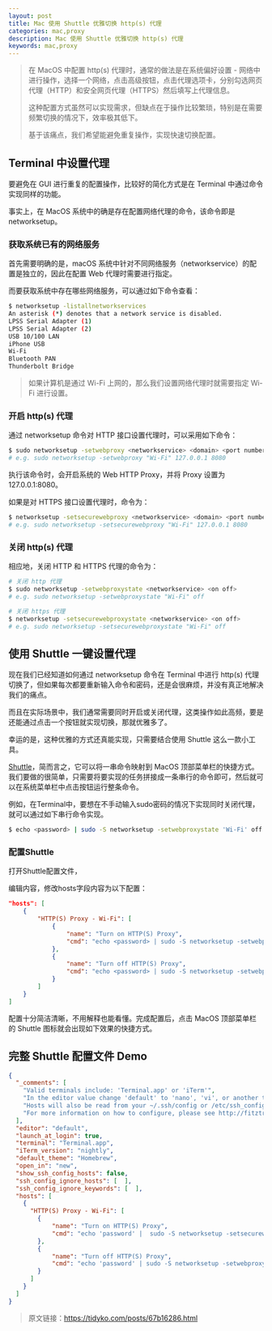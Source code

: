 ```yaml
---
layout: post
title: Mac 使用 Shuttle 优雅切换 http(s) 代理
categories: mac,proxy
description: Mac 使用 Shuttle 优雅切换 http(s) 代理
keywords: mac,proxy
---
```


> 在 MacOS 中配置 http(s) 代理时，通常的做法是在系统偏好设置 - 网络中进行操作，选择一个网络，点击高级按钮，点击代理选项卡，分别勾选网页代理（HTTP）和安全网页代理（HTTPS）然后填写上代理信息。
>
> 这种配置方式虽然可以实现需求，但缺点在于操作比较繁琐，特别是在需要频繁切换的情况下，效率极其低下。
>
> 基于该痛点，我们希望能避免重复操作，实现快速切换配置。

## Terminal 中设置代理

要避免在 GUI 进行重复的配置操作，比较好的简化方式是在 Terminal 中通过命令实现同样的功能。

事实上，在 MacOS 系统中的确是存在配置网络代理的命令，该命令即是 networksetup。

### 获取系统已有的网络服务

首先需要明确的是，macOS 系统中针对不同网络服务（networkservice）的配置是独立的，因此在配置 Web 代理时需要进行指定。

而要获取系统中存在哪些网络服务，可以通过如下命令查看：

```bash
$ networksetup -listallnetworkservices
An asterisk (*) denotes that a network service is disabled.
LPSS Serial Adapter (1)
LPSS Serial Adapter (2)
USB 10/100 LAN
iPhone USB
Wi-Fi
Bluetooth PAN
Thunderbolt Bridge
```

> 如果计算机是通过 Wi-Fi 上网的，那么我们设置网络代理时就需要指定 Wi-Fi 进行设置。

### 开启 http(s) 代理

通过 networksetup 命令对 HTTP 接口设置代理时，可以采用如下命令：

```bash
$ sudo networksetup -setwebproxy <networkservice> <domain> <port number> <authenticated> <username> <password>
# e.g. sudo networksetup -setwebproxy "Wi-Fi" 127.0.0.1 8080
```

执行该命令时，会开启系统的 Web HTTP Proxy，并将 Proxy 设置为 127.0.0.1:8080。

如果是对 HTTPS 接口设置代理时，命令为：

```bash
$ networksetup -setsecurewebproxy <networkservice> <domain> <port number> <authenticated> <username> <password>
# e.g. sudo networksetup -setsecurewebproxy "Wi-Fi" 127.0.0.1 8080
```

### 关闭 http(s) 代理

相应地，关闭 HTTP 和 HTTPS 代理的命令为：

```bash
# 关闭 http 代理
$ sudo networksetup -setwebproxystate <networkservice> <on off>
# e.g. sudo networksetup -setwebproxystate "Wi-Fi" off

# 关闭 https 代理
$ networksetup -setsecurewebproxystate <networkservice> <on off>
# e.g. sudo networksetup -setsecurewebproxystate "Wi-Fi" off
```

## 使用 Shuttle 一键设置代理

现在我们已经知道如何通过 networksetup 命令在 Terminal 中进行 http(s) 代理切换了，但如果每次都要重新输入命令和密码，还是会很麻烦，并没有真正地解决我们的痛点。

而且在实际场景中，我们通常需要同时开启或关闭代理，这类操作如此高频，要是还能通过点击一个按钮就实现切换，那就优雅多了。

幸运的是，这种优雅的方式还真能实现，只需要结合使用 Shuttle 这么一款小工具。

[Shuttle](http://fitztrev.github.io/shuttle/)，简而言之，它可以将一串命令映射到 MacOS 顶部菜单栏的快捷方式。我们要做的很简单，只需要将要实现的任务拼接成一条串行的命令即可，然后就可以在系统菜单栏中点击按钮运行整条命令。

例如，在Terminal中，要想在不手动输入sudo密码的情况下实现同时关闭代理，就可以通过如下串行命令实现。

```bash
$ echo <password> | sudo -S networksetup -setwebproxystate 'Wi-Fi' off && sudo networksetup -setsecurewebproxystate 'Wi-Fi' off
```

### 配置Shuttle

打开Shuttle配置文件，

编辑内容，修改hosts字段内容为以下配置：

```json
"hosts": [
    {
        "HTTP(S) Proxy - Wi-Fi": [
            {
                "name": "Turn on HTTP(S) Proxy",
                "cmd": "echo <password> | sudo -S networksetup -setwebproxy 'Wi-Fi' 127.0.0.1 8080 && sudo networksetup -setsecurewebproxy 'Wi-Fi' 127.0.0.1 8080"
            },
            {
                "name": "Turn off HTTP(S) Proxy",
                "cmd": "echo <password> | sudo -S networksetup -setwebproxystate 'Wi-Fi' off && sudo networksetup -setsecurewebproxystate 'Wi-Fi' off"
            }
        ]
    }
]
```

配置十分简洁清晰，不用解释也能看懂。完成配置后，点击 MacOS 顶部菜单栏的 Shuttle 图标就会出现如下效果的快捷方式。

## 完整 Shuttle 配置文件 Demo

```json
{
  "_comments": [
    "Valid terminals include: 'Terminal.app' or 'iTerm'",
    "In the editor value change 'default' to 'nano', 'vi', or another terminal based editor.",
    "Hosts will also be read from your ~/.ssh/config or /etc/ssh_config file, if available",
    "For more information on how to configure, please see http://fitztrev.github.io/shuttle/"
  ],
  "editor": "default",
  "launch_at_login": true,
  "terminal": "Terminal.app",
  "iTerm_version": "nightly",
  "default_theme": "Homebrew",
  "open_in": "new",  
  "show_ssh_config_hosts": false,
  "ssh_config_ignore_hosts": [  ],
  "ssh_config_ignore_keywords": [  ],
  "hosts": [
    {
      "HTTP(S) Proxy - Wi-Fi": [
        {
            "name": "Turn on HTTP(S) Proxy",
            "cmd": "echo 'password' |  sudo -S networksetup -setsecurewebproxy 'Wi-Fi' 127.0.0.1 8080"
        },
        {
            "name": "Turn off HTTP(S) Proxy",
            "cmd": "echo 'password' | sudo -S networksetup -setwebproxystate 'Wi-Fi' off && sudo networksetup -setsecurewebproxystate 'Wi-Fi' off"
        }
      ]
    }
  ]
}

```

> 原文链接：<https://tidyko.com/posts/67b16286.html>
